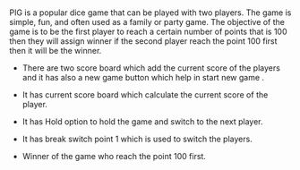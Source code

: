 #

PIG is a popular dice game that can be played with two players. The game is simple, fun, and often used as a family or party game. The objective of the game is to be the first player to reach a certain number of points that is 100 then they will assign winner if the second player reach the point 100 first then it will be the winner.

* There are two score board which add the current score of the players and it has also a new game button which help in start new game .

* It has current score board which calculate the current score of the player.

* It has Hold option to hold the game and switch to the next player.

* It has break switch point 1 which is used to switch the players.

* Winner of the game who reach the point 100 first.
